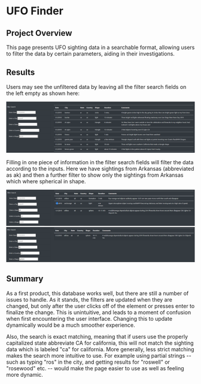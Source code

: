 # UFO Finder

## Project Overview
This page presents UFO sighting data in a searchable format, allowing users to filter the data by certain parameters, aiding in their investigations.

## Results
Users may see the unfiltered data by leaving all the filter search fields on the left empty as shown here:

![](https://github.com/SecretDoves3000/UFOs/blob/main/images/ufoSS1.png)

Filling in one piece of information in the filter search fields will filter the data according to the inputs. Here we have sightings from Arkansas (abbreviated as ak) and then a further filter to show only the sightings from Arkansas which where spherical in shape.

![](https://github.com/SecretDoves3000/UFOs/blob/main/images/ufoSS2.png)
![](https://github.com/SecretDoves3000/UFOs/blob/main/images/ufoSS3.png)

## Summary

As a first product, this database works well, but there are still a number of issues to handle. As it stands, the filters are updated when they are changed, but only after the user clicks off of the element or presses enter to finalize the change. This is unintuitive, and leads to a moment of confusion when first encountering the user interface. Changing this to update dynamically would be a much smoother experience.

Also, the search is exact matching, meaning that if users use the properly capitalized state abbreviate CA for california, this will not match the sighting data which is labeled "ca" for california. More generally, less strict matching makes the search more intuitive to use. For example using partial strings -- such as typing "ros" in the city, and getting results for "roswell" or "rosewood" etc. -- would make the page easier to use as well as feeling more dynamic.
